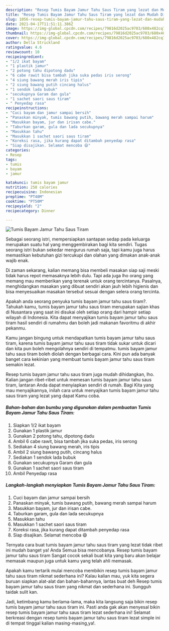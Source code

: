 ```yaml
---
description: "Resep Tumis Bayam Jamur Tahu Saus Tiram yang lezat dan Mudah Dibuat"
title: "Resep Tumis Bayam Jamur Tahu Saus Tiram yang lezat dan Mudah Dibuat"
slug: 1056-resep-tumis-bayam-jamur-tahu-saus-tiram-yang-lezat-dan-mudah-dibuat
date: 2021-04-17T11:51:11.386Z
image: https://img-global.cpcdn.com/recipes/79816d2025ac9703/680x482cq70/tumis-bayam-jamur-tahu-saus-tiram-foto-resep-utama.jpg
thumbnail: https://img-global.cpcdn.com/recipes/79816d2025ac9703/680x482cq70/tumis-bayam-jamur-tahu-saus-tiram-foto-resep-utama.jpg
cover: https://img-global.cpcdn.com/recipes/79816d2025ac9703/680x482cq70/tumis-bayam-jamur-tahu-saus-tiram-foto-resep-utama.jpg
author: Della Strickland
ratingvalue: 4.6
reviewcount: 10
recipeingredient:
- "1/2 ikat bayam"
- "1 plastik jamur"
- "2 potong tahu dipotong dadu"
- "6 cabe rawit bisa tambah jika suka pedas iris serong"
- "4 siung bawang merah iris tipis"
- "2 siung bawang putih cincang halus"
- "1 sendok lada bubuk"
- "secukupnya Garam dan gula"
- "1 sachet saori saus tiram"
- " Penyedap rasa"
recipeinstructions:
- "Cuci bayam dan jamur sampai bersih"
- "Panaskan minyak, tumis bawang putih, bawang merah sampai harum"
- "Masukkan bayam, jur dan irisan cabe."
- "Taburkan garam, gula dan lada secukupnya"
- "Masukkan tahu"
- "Masukkan 1 sachet saori saus tiram"
- "Koreksi rasa, jika kurang dapat ditambah penyedap rasa"
- "Siap disajikan. Selamat mencoba 😄"
categories:
- Resep
tags:
- tumis
- bayam
- jamur

katakunci: tumis bayam jamur 
nutrition: 258 calories
recipecuisine: Indonesian
preptime: "PT40M"
cooktime: "PT50M"
recipeyield: "2"
recipecategory: Dinner

---
```



![Tumis Bayam Jamur Tahu Saus Tiram](https://img-global.cpcdn.com/recipes/79816d2025ac9703/680x482cq70/tumis-bayam-jamur-tahu-saus-tiram-foto-resep-utama.jpg)

Sebagai seorang istri, mempersiapkan santapan sedap pada keluarga merupakan suatu hal yang menggembirakan bagi kita sendiri. Tugas seorang istri bukan sekedar mengurus rumah saja, tapi kamu juga harus memastikan kebutuhan gizi tercukupi dan olahan yang dimakan anak-anak wajib enak.

Di zaman  sekarang, kalian memang bisa membeli masakan siap saji meski tidak harus repot memasaknya lebih dulu. Tapi ada juga lho orang yang memang mau memberikan yang terenak untuk orang tercintanya. Pasalnya, menghidangkan masakan yang dibuat sendiri akan jauh lebih higienis dan bisa menyesuaikan masakan tersebut sesuai dengan selera orang tercinta. 



Apakah anda seorang penyuka tumis bayam jamur tahu saus tiram?. Tahukah kamu, tumis bayam jamur tahu saus tiram merupakan sajian khas di Nusantara yang saat ini disukai oleh setiap orang dari hampir setiap wilayah di Indonesia. Kita dapat menyajikan tumis bayam jamur tahu saus tiram hasil sendiri di rumahmu dan boleh jadi makanan favoritmu di akhir pekanmu.

Kamu jangan bingung untuk mendapatkan tumis bayam jamur tahu saus tiram, karena tumis bayam jamur tahu saus tiram tidak sukar untuk dicari dan kita pun boleh mengolahnya sendiri di tempatmu. tumis bayam jamur tahu saus tiram boleh diolah dengan berbagai cara. Kini pun ada banyak banget cara kekinian yang membuat tumis bayam jamur tahu saus tiram semakin lezat.

Resep tumis bayam jamur tahu saus tiram juga mudah dihidangkan, lho. Kalian jangan ribet-ribet untuk memesan tumis bayam jamur tahu saus tiram, lantaran Anda dapat menyiapkan sendiri di rumah. Bagi Kita yang mau menyajikannya, inilah cara untuk menyajikan tumis bayam jamur tahu saus tiram yang lezat yang dapat Kamu coba.

<!--inarticleads1-->

##### Bahan-bahan dan bumbu yang digunakan dalam pembuatan Tumis Bayam Jamur Tahu Saus Tiram:

1. Siapkan 1/2 ikat bayam
1. Gunakan 1 plastik jamur
1. Gunakan 2 potong tahu, dipotong dadu
1. Ambil 6 cabe rawit, bisa tambah jika suka pedas, iris serong
1. Sediakan 4 siung bawang merah, iris tipis
1. Ambil 2 siung bawang putih, cincang halus
1. Sediakan 1 sendok lada bubuk
1. Gunakan secukupnya Garam dan gula
1. Gunakan 1 sachet saori saus tiram
1. Ambil  Penyedap rasa




<!--inarticleads2-->

##### Langkah-langkah menyiapkan Tumis Bayam Jamur Tahu Saus Tiram:

1. Cuci bayam dan jamur sampai bersih
1. Panaskan minyak, tumis bawang putih, bawang merah sampai harum
1. Masukkan bayam, jur dan irisan cabe.
1. Taburkan garam, gula dan lada secukupnya
1. Masukkan tahu
1. Masukkan 1 sachet saori saus tiram
1. Koreksi rasa, jika kurang dapat ditambah penyedap rasa
1. Siap disajikan. Selamat mencoba 😄




Ternyata cara buat tumis bayam jamur tahu saus tiram yang lezat tidak ribet ini mudah banget ya! Anda Semua bisa mencobanya. Resep tumis bayam jamur tahu saus tiram Sangat cocok sekali buat kita yang baru akan belajar memasak maupun juga untuk kamu yang telah ahli memasak.

Apakah kamu tertarik mulai mencoba membikin resep tumis bayam jamur tahu saus tiram nikmat sederhana ini? Kalau kalian mau, yuk kita segera buruan siapkan alat-alat dan bahan-bahannya, lantas buat deh Resep tumis bayam jamur tahu saus tiram yang nikmat dan sederhana ini. Sungguh taidak sulit kan. 

Jadi, ketimbang kamu berlama-lama, maka kita langsung saja bikin resep tumis bayam jamur tahu saus tiram ini. Pasti anda gak akan menyesal bikin resep tumis bayam jamur tahu saus tiram lezat sederhana ini! Selamat berkreasi dengan resep tumis bayam jamur tahu saus tiram lezat simple ini di tempat tinggal kalian masing-masing,ya!.

